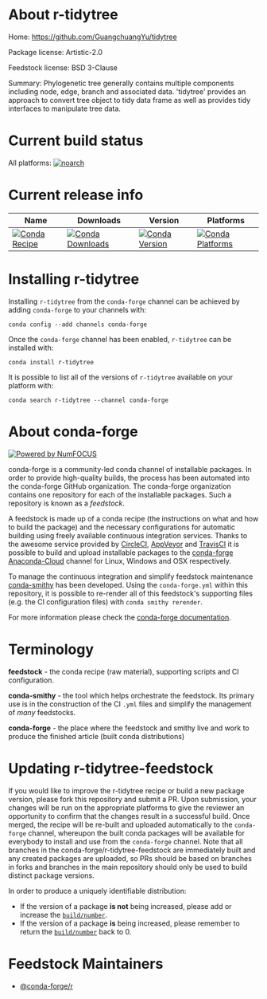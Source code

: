 <!--
# -*- mode: jinja -*-
-->

About r-tidytree
================

Home: https://github.com/GuangchuangYu/tidytree

Package license: Artistic-2.0

Feedstock license: BSD 3-Clause

Summary: Phylogenetic tree generally contains multiple components including node, edge, branch and associated data. 'tidytree' provides an approach to convert tree object to tidy data frame as well as provides tidy interfaces to manipulate tree data.



Current build status
====================

All platforms:
[![noarch](https://img.shields.io/circleci/project/github/conda-forge/r-tidytree-feedstock/master.svg?label=noarch)](https://circleci.com/gh/conda-forge/r-tidytree-feedstock)

Current release info
====================

| Name | Downloads | Version | Platforms |
| --- | --- | --- | --- |
| [![Conda Recipe](https://img.shields.io/badge/recipe-r--tidytree-green.svg)](https://anaconda.org/conda-forge/r-tidytree) | [![Conda Downloads](https://img.shields.io/conda/dn/conda-forge/r-tidytree.svg)](https://anaconda.org/conda-forge/r-tidytree) | [![Conda Version](https://img.shields.io/conda/vn/conda-forge/r-tidytree.svg)](https://anaconda.org/conda-forge/r-tidytree) | [![Conda Platforms](https://img.shields.io/conda/pn/conda-forge/r-tidytree.svg)](https://anaconda.org/conda-forge/r-tidytree) |

Installing r-tidytree
=====================

Installing `r-tidytree` from the `conda-forge` channel can be achieved by adding `conda-forge` to your channels with:

```
conda config --add channels conda-forge
```

Once the `conda-forge` channel has been enabled, `r-tidytree` can be installed with:

```
conda install r-tidytree
```

It is possible to list all of the versions of `r-tidytree` available on your platform with:

```
conda search r-tidytree --channel conda-forge
```


About conda-forge
=================

[![Powered by NumFOCUS](https://img.shields.io/badge/powered%20by-NumFOCUS-orange.svg?style=flat&colorA=E1523D&colorB=007D8A)](http://numfocus.org)

conda-forge is a community-led conda channel of installable packages.
In order to provide high-quality builds, the process has been automated into the
conda-forge GitHub organization. The conda-forge organization contains one repository
for each of the installable packages. Such a repository is known as a *feedstock*.

A feedstock is made up of a conda recipe (the instructions on what and how to build
the package) and the necessary configurations for automatic building using freely
available continuous integration services. Thanks to the awesome service provided by
[CircleCI](https://circleci.com/), [AppVeyor](https://www.appveyor.com/)
and [TravisCI](https://travis-ci.org/) it is possible to build and upload installable
packages to the [conda-forge](https://anaconda.org/conda-forge)
[Anaconda-Cloud](https://anaconda.org/) channel for Linux, Windows and OSX respectively.

To manage the continuous integration and simplify feedstock maintenance
[conda-smithy](https://github.com/conda-forge/conda-smithy) has been developed.
Using the ``conda-forge.yml`` within this repository, it is possible to re-render all of
this feedstock's supporting files (e.g. the CI configuration files) with ``conda smithy rerender``.

For more information please check the [conda-forge documentation](https://conda-forge.org/docs/).

Terminology
===========

**feedstock** - the conda recipe (raw material), supporting scripts and CI configuration.

**conda-smithy** - the tool which helps orchestrate the feedstock.
                   Its primary use is in the construction of the CI ``.yml`` files
                   and simplify the management of *many* feedstocks.

**conda-forge** - the place where the feedstock and smithy live and work to
                  produce the finished article (built conda distributions)


Updating r-tidytree-feedstock
=============================

If you would like to improve the r-tidytree recipe or build a new
package version, please fork this repository and submit a PR. Upon submission,
your changes will be run on the appropriate platforms to give the reviewer an
opportunity to confirm that the changes result in a successful build. Once
merged, the recipe will be re-built and uploaded automatically to the
`conda-forge` channel, whereupon the built conda packages will be available for
everybody to install and use from the `conda-forge` channel.
Note that all branches in the conda-forge/r-tidytree-feedstock are
immediately built and any created packages are uploaded, so PRs should be based
on branches in forks and branches in the main repository should only be used to
build distinct package versions.

In order to produce a uniquely identifiable distribution:
 * If the version of a package **is not** being increased, please add or increase
   the [``build/number``](https://conda.io/docs/user-guide/tasks/build-packages/define-metadata.html#build-number-and-string).
 * If the version of a package **is** being increased, please remember to return
   the [``build/number``](https://conda.io/docs/user-guide/tasks/build-packages/define-metadata.html#build-number-and-string)
   back to 0.

Feedstock Maintainers
=====================

* [@conda-forge/r](https://github.com/conda-forge/r/)

